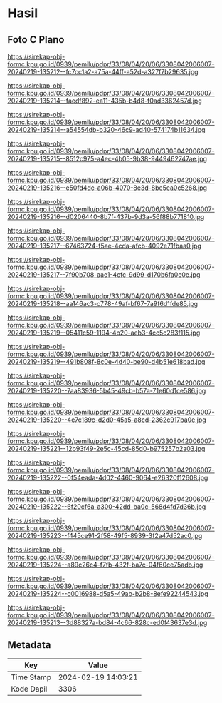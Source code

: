 # Hasil

## Foto C Plano

https://sirekap-obj-formc.kpu.go.id/0939/pemilu/pdpr/33/08/04/20/06/3308042006007-20240219-135212--fc7cc1a2-a75a-44ff-a52d-a327f7b29635.jpg

https://sirekap-obj-formc.kpu.go.id/0939/pemilu/pdpr/33/08/04/20/06/3308042006007-20240219-135214--faedf892-ea11-435b-b4d8-f0ad3362457d.jpg

https://sirekap-obj-formc.kpu.go.id/0939/pemilu/pdpr/33/08/04/20/06/3308042006007-20240219-135214--a54554db-b320-46c9-ad40-574174b11634.jpg

https://sirekap-obj-formc.kpu.go.id/0939/pemilu/pdpr/33/08/04/20/06/3308042006007-20240219-135215--8512c975-a4ec-4b05-9b38-9449462747ae.jpg

https://sirekap-obj-formc.kpu.go.id/0939/pemilu/pdpr/33/08/04/20/06/3308042006007-20240219-135216--e50fd4dc-a06b-4070-8e3d-8be5ea0c5268.jpg

https://sirekap-obj-formc.kpu.go.id/0939/pemilu/pdpr/33/08/04/20/06/3308042006007-20240219-135216--d0206440-8b7f-437b-9d3a-56f88b771810.jpg

https://sirekap-obj-formc.kpu.go.id/0939/pemilu/pdpr/33/08/04/20/06/3308042006007-20240219-135217--67463724-f5ae-4cda-afcb-4092e71fbaa0.jpg

https://sirekap-obj-formc.kpu.go.id/0939/pemilu/pdpr/33/08/04/20/06/3308042006007-20240219-135217--7f90b708-aae1-4cfc-9d99-d170b6fa0c0e.jpg

https://sirekap-obj-formc.kpu.go.id/0939/pemilu/pdpr/33/08/04/20/06/3308042006007-20240219-135218--aa146ac3-c778-49af-bf67-7a9f6d1fde85.jpg

https://sirekap-obj-formc.kpu.go.id/0939/pemilu/pdpr/33/08/04/20/06/3308042006007-20240219-135219--05411c59-1194-4b20-aeb3-4cc5c283f115.jpg

https://sirekap-obj-formc.kpu.go.id/0939/pemilu/pdpr/33/08/04/20/06/3308042006007-20240219-135219--491b808f-8c0e-4d40-be90-d4b51e618bad.jpg

https://sirekap-obj-formc.kpu.go.id/0939/pemilu/pdpr/33/08/04/20/06/3308042006007-20240219-135220--7aa83936-5b45-49cb-b57a-71e60d1ce586.jpg

https://sirekap-obj-formc.kpu.go.id/0939/pemilu/pdpr/33/08/04/20/06/3308042006007-20240219-135220--4e7c189c-d2d0-45a5-a8cd-2362c917ba0e.jpg

https://sirekap-obj-formc.kpu.go.id/0939/pemilu/pdpr/33/08/04/20/06/3308042006007-20240219-135221--12b93f49-2e5c-45cd-85d0-b975257b2a03.jpg

https://sirekap-obj-formc.kpu.go.id/0939/pemilu/pdpr/33/08/04/20/06/3308042006007-20240219-135222--0f54eada-4d02-4460-9064-e26320f12608.jpg

https://sirekap-obj-formc.kpu.go.id/0939/pemilu/pdpr/33/08/04/20/06/3308042006007-20240219-135222--6f20cf6a-a300-42dd-ba0c-568d4fd7d36b.jpg

https://sirekap-obj-formc.kpu.go.id/0939/pemilu/pdpr/33/08/04/20/06/3308042006007-20240219-135223--f445ce91-2f58-49f5-8939-3f2a47d52ac0.jpg

https://sirekap-obj-formc.kpu.go.id/0939/pemilu/pdpr/33/08/04/20/06/3308042006007-20240219-135224--a89c26c4-f7fb-432f-ba7c-04f60ce75adb.jpg

https://sirekap-obj-formc.kpu.go.id/0939/pemilu/pdpr/33/08/04/20/06/3308042006007-20240219-135224--c0016988-d5a5-49ab-b2b8-8efe92244543.jpg

https://sirekap-obj-formc.kpu.go.id/0939/pemilu/pdpr/33/08/04/20/06/3308042006007-20240219-135213--3d88327a-bd84-4c66-828c-ed0f43637e3d.jpg


## Metadata

| Key        | Value               |
| ---------- | ------------------- |
| Time Stamp | 2024-02-19 14:03:21 |
| Kode Dapil | 3306                |



